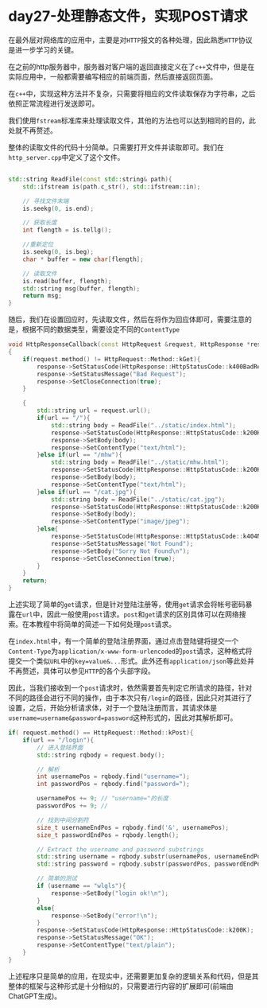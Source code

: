 # day27-处理静态文件，实现POST请求

在最外层对网络库的应用中，主要是对`HTTP`报文的各种处理，因此熟悉`HTTP`协议是进一步学习的关键。

在之前的http服务器中，服务器对客户端的返回直接定义在了`c++`文件中，但是在实际应用中，一般都需要编写相应的前端页面，然后直接返回页面。

在`c++`中，实现这种方法并不复杂，只需要将相应的文件读取保存为字符串，之后依照正常流程进行发送即可。

我们使用`fstream`标准库来处理读取文件，其他的方法也可以达到相同的目的，此处就不再赘述。

整体的读取文件的代码十分简单。只需要打开文件并读取即可。我们在`http_server.cpp`中定义了这个文件。

```c++

std::string ReadFile(const std::string& path){
    std::ifstream is(path.c_str(), std::ifstream::in);

    // 寻找文件末端
    is.seekg(0, is.end);

    // 获取长度
    int flength = is.tellg();

    //重新定位
    is.seekg(0, is.beg);
    char * buffer = new char[flength];

    // 读取文件
    is.read(buffer, flength);
    std::string msg(buffer, flength);
    return msg;
}
```

随后，我们在设置回应时，先读取文件，然后在将作为回应体即可，需要注意的是，根据不同的数据类型，需要设定不同的`ContentType`
```c++
void HttpResponseCallback(const HttpRequest &request, HttpResponse *response)
{
    if(request.method() != HttpRequest::Method::kGet){
        response->SetStatusCode(HttpResponse::HttpStatusCode::k400BadRequest);
        response->SetStatusMessage("Bad Request");
        response->SetCloseConnection(true);
    }

    {
        std::string url = request.url();
        if(url == "/"){
            std::string body = ReadFile("../static/index.html");
            response->SetStatusCode(HttpResponse::HttpStatusCode::k200K);
            response->SetBody(body);
            response->SetContentType("text/html");
        }else if(url == "/mhw"){
            std::string body = ReadFile("../static/mhw.html");
            response->SetStatusCode(HttpResponse::HttpStatusCode::k200K);
            response->SetBody(body);
            response->SetContentType("text/html");
        }else if(url == "/cat.jpg"){
            std::string body = ReadFile("../static/cat.jpg");
            response->SetStatusCode(HttpResponse::HttpStatusCode::k200K);
            response->SetBody(body);
            response->SetContentType("image/jpeg");
        }else{
            response->SetStatusCode(HttpResponse::HttpStatusCode::k404NotFound);
            response->SetStatusMessage("Not Found");
            response->SetBody("Sorry Not Found\n");
            response->SetCloseConnection(true);
        }
    }
    return;
}
```

上述实现了简单的`get`请求，但是针对登陆注册等，使用`get`请求会将帐号密码暴露在`url`中，因此一般使用`post`请求。`post`和`get`请求的区别具体可以在网络搜索。在本教程中将简单的简述一下如何处理`post`请求。

在`index.html`中，有一个简单的登陆注册界面，通过点击登陆键将提交一个`Content-Type`为`application/x-www-form-urlencoded`的`post`请求，这种格式将提交一个类似`URL`中的`key=value&...`形式。此外还有`application/json`等此处并不再赘述，具体可以参见`HTTP`的各个头部字段。

因此，当我们接收到一个`post`请求时，依然需要首先判定它所请求的路径，针对不同的路径会进行不同的操作，由于本次只有`/login`的路径，因此只对其进行了设置，之后，开始分析请求体，对于一个登陆注册而言，其请求体是`username=username&password=password`这种形式的，因此对其解析即可。

```c++
if( request.method() == HttpRequest::Method::kPost){
    if(url == "/login"){
        // 进入登陆界面
        std::string rqbody = request.body();

        // 解析
        int usernamePos = rqbody.find("username=");
        int passwordPos = rqbody.find("password=");

        usernamePos += 9; // "username="的长度
        passwordPos += 9; // 

        // 找到中间分割符
        size_t usernameEndPos = rqbody.find('&', usernamePos);
        size_t passwordEndPos = rqbody.length();

        // Extract the username and password substrings
        std::string username = rqbody.substr(usernamePos, usernameEndPos - usernamePos);
        std::string password = rqbody.substr(passwordPos, passwordEndPos - passwordPos);

        // 简单的测试
        if (username == "wlgls"){
            response->SetBody("login ok!\n");
        }
        else{
            response->SetBody("error!\n");
        }
        response->SetStatusCode(HttpResponse::HttpStatusCode::k200K);
        response->SetStatusMessage("OK");
        response->SetContentType("text/plain");
    }
}
```

上述程序只是简单的应用，在现实中，还需要更加复杂的逻辑关系和代码，但是其整体的框架与这种形式是十分相似的，只需要进行内容的扩展即可(前端由ChatGPT生成)。

